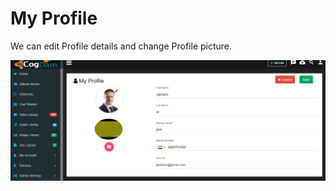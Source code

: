 # My Profile

We can edit Profile details and change Profile picture.

![](../.gitbook/assets/image%20%28179%29.png)

